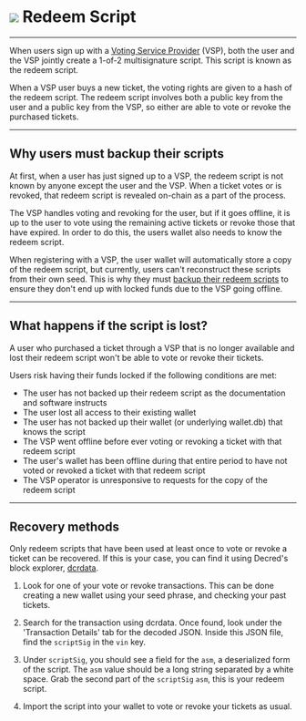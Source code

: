 # <img class="dcr-icon" src="/img/dcr-icons/QuestionTicket.svg" /> Redeem Script

---

When users sign up with a [Voting Service Provider](../glossary.md#voting-service-provider) (VSP), both the user and the VSP jointly create a 1-of-2 multisignature script. This script is known as the redeem script.

When a VSP user buys a new ticket, the voting rights are given to a hash of the redeem script. The redeem script involves both a public key from the user and a public key from the VSP, so either are able to vote or revoke the purchased tickets.

---

## Why users must backup their scripts

At first, when a user has just signed up to a VSP, the redeem script is not known by anyone except the user and the VSP. When a ticket votes or is revoked, that redeem script is revealed on-chain as a part of the process.

The VSP handles voting and revoking for the user, but if it goes offline, it is up to the user to vote using the remaining active tickets or revoke those that have expired. In order to do this, the users wallet also needs to know the redeem script.

When registering with a VSP, the user wallet will automatically store a copy of the redeem script, but currently, users can't reconstruct these scripts from their own seed. This is why they must [backup their redeem scripts](../wallets/decrediton/using-decrediton.md#backup-redeem-script) to ensure they don't end up with locked funds due to the VSP going offline.

---

## What happens if the script is lost?

A user who purchased a ticket through a VSP that is no longer available and lost their redeem script won't be able to vote or revoke their tickets.

Users risk having their funds locked if the following conditions are met:

- The user has not backed up their redeem script as the documentation and software instructs
- The user lost all access to their existing wallet
- The user has not backed up their wallet (or underlying wallet.db) that knows the script
- The VSP went offline before ever voting or revoking a ticket with that redeem script
- The user's wallet has been offline during that entire period to have not voted or revoked a ticket with that redeem script
- The VSP operator is unresponsive to requests for the copy of the redeem script

---

## Recovery methods

Only redeem scripts that have been used at least once to vote or revoke a ticket can be recovered. If this is your case, you can find it using Decred's block explorer, [dcrdata](https://dcrdata.org).

1. Look for one of your vote or revoke transactions. This can be done creating a new wallet using your seed phrase, and checking your past tickets.

1. Search for the transaction using dcrdata. Once found, look under the 'Transaction Details' tab for the decoded JSON. Inside this JSON file, find the `scriptSig` in the `vin` key.

1.  Under `scriptSig`, you should see a field for the `asm`, a deserialized form of the script. The `asm` value should be a long string separated by a white space. Grab the second part of the `scriptSig` `asm`, this is your redeem script.

1. Import the script into your wallet to vote or revoke your tickets as usual.


